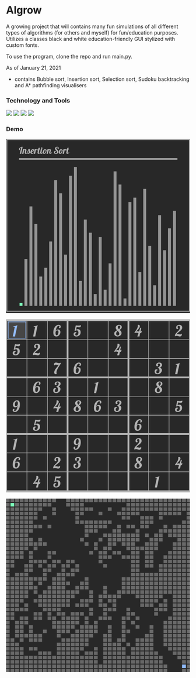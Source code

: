 # Algrow

A growing project that will contains many fun simulations of all different types of algorithms (for others and myself) for fun/education purposes. Utilizes a classes black and white education-friendly GUI stylized with custom fonts.

To use the program, clone the repo and run main.py.

As of January 21, 2021

* contains Bubble sort, Insertion sort, Selection sort, Sudoku backtracking and A* pathfinding visualisers

### Technology and Tools

![](https://img.shields.io/badge/Code-Python-informational?style=flat&logo=logo_name&logoColor=white&color=2bbc8a) ![](https://img.shields.io/badge/Library-Pygame-informational?style=flat&logo=logo_name&logoColor=white&color=2bbc8a) ![](https://img.shields.io/badge/Editor-VSCode-informational?style=flat&logo=logo_name&logoColor=white&color=2bbc8a) ![](https://img.shields.io/badge/OS-Windows-informational?style=flat&logo=logo_name&logoColor=white&color=2bbc8a)


### Demo

![](AlgrowAssets/InsertionSort.gif)

![](AlgrowAssets/SudokuBacktrack.gif)

![](AlgrowAssets/AStar.gif)
